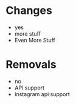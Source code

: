# Changes
- yes
- more stuff
- Even More Stuff

# Removals
- no
- API support
- instagram api support
